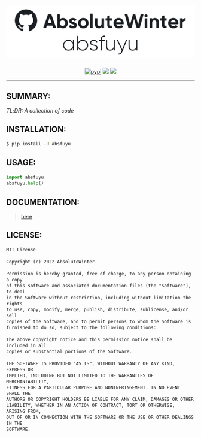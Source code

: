 <div align="center">
	<h1 align="center">
		<img src="https://github.com/AbsoluteWinter/AbsoluteWinter.github.io/blob/main/absfuyu/images/repository-image-crop.png?raw=true" alt="absfuyu"/>
	</h1>
	<p align="center">
		<a href="https://pypi.org/project/absfuyu/"><img src="https://img.shields.io/pypi/dm/absfuyu?style=flat-square" alt="pypi"/></a>
		<a href="https://pypi.org/project/absfuyu/"><img src="https://img.shields.io/pypi/v/absfuyu?style=flat-square" /></a>
		<a><img src="https://img.shields.io/badge/license-MIT-blue?style=flat-square" /></a>
	</p>
</div>


---

## **SUMMARY:**

*TL;DR: A collection of code*

## **INSTALLATION:**

```bash
$ pip install -U absfuyu
```

## **USAGE:**

```python
import absfuyu
absfuyu.help()
```

## **DOCUMENTATION:**

> [here](https://absolutewinter.github.io/absfuyu/)

## **LICENSE:**

```
MIT License

Copyright (c) 2022 AbsoluteWinter

Permission is hereby granted, free of charge, to any person obtaining a copy
of this software and associated documentation files (the "Software"), to deal
in the Software without restriction, including without limitation the rights
to use, copy, modify, merge, publish, distribute, sublicense, and/or sell
copies of the Software, and to permit persons to whom the Software is
furnished to do so, subject to the following conditions:

The above copyright notice and this permission notice shall be included in all
copies or substantial portions of the Software.

THE SOFTWARE IS PROVIDED "AS IS", WITHOUT WARRANTY OF ANY KIND, EXPRESS OR
IMPLIED, INCLUDING BUT NOT LIMITED TO THE WARRANTIES OF MERCHANTABILITY,
FITNESS FOR A PARTICULAR PURPOSE AND NONINFRINGEMENT. IN NO EVENT SHALL THE
AUTHORS OR COPYRIGHT HOLDERS BE LIABLE FOR ANY CLAIM, DAMAGES OR OTHER
LIABILITY, WHETHER IN AN ACTION OF CONTRACT, TORT OR OTHERWISE, ARISING FROM,
OUT OF OR IN CONNECTION WITH THE SOFTWARE OR THE USE OR OTHER DEALINGS IN THE
SOFTWARE.
```